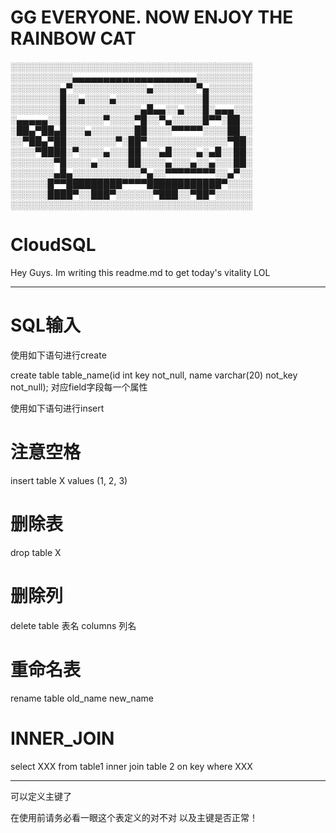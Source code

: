 # GG EVERYONE. NOW ENJOY THE RAINBOW CAT


  ░░░░░░░░░░░░░░░░░░░░░░░░░░░░░░░░░░░░░░░  
  ░░░░░░░░░░▄▄▄▄▄▄▄▄▄▄▄▄▄▄▄▄▄▄▄▄░░░░░░░░░  
  ░░░░░░░░▄▀░░░░░░░░░░░░▄░░░░░░░▀▄░░░░░░░  
  ░░░░░░░░█░░▄░░░░▄░░░░░░░░░░░░░░█░░░░░░░  
  ░░░░░░░░█░░░░░░░░░░░░▄█▄▄░░▄░░░█░▄▄▄░░░  
  ░▄▄▄▄▄░░█░░░░░░▀░░░░▀█░░▀▄░░░░░█▀▀░██░░  
  ░██▄▀██▄█░░░▄░░░░░░░██░░░░▀▀▀▀▀░░░░██░░  
  ░░▀██▄▀██░░░░░░░░▀░██▀░░░░░░░░░░░░░▀██░  
  ░░░░▀████░▀░░░░▄░░░██░░░▄█░░░░▄░▄█░░██░  
  ░░░░░░░▀█░░░░▄░░░░░██░░░░▄░░░▄░░▄░░░██░  
  ░░░░░░░▄█▄░░░░░░░░░░░▀▄░░▀▀▀▀▀▀▀▀░░▄▀░░  
  ░░░░░░█▀▀█████████▀▀▀▀████████████▀░░░░  
  ░░░░░░████▀░░███▀░░░░░░▀███░░▀██▀░░░░░░  
  ░░░░░░░░░░░░░░░░░░░░░░░░░░░░░░░░░░░░░░░  



# CloudSQL
  Hey Guys.
  Im writing this readme.md to get today's vitality LOL

________________________________________________________________
# SQL输入
使用如下语句进行create

create table table_name(id int key not_null, name varchar(20) not_key not_null); 对应field字段每一个属性


使用如下语句进行insert

# 注意空格
insert table X values (1, 2, 3)

# 删除表
drop table X

# 删除列
delete table 表名 columns 列名

# 重命名表
rename table old_name new_name

# INNER_JOIN
select XXX from table1 inner join table 2 on key where XXX
________________________________________________________________
可以定义主键了

在使用前请务必看一眼这个表定义的对不对
以及主键是否正常！

